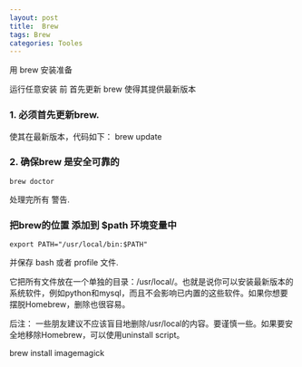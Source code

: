 ```yaml
---
layout: post
title:  Brew
tags: Brew
categories: Tooles
---
```



用 brew 安装准备

运行任意安装 前 首先更新 brew 使得其提供最新版本



### 1.	必须首先更新brew.
使其在最新版本，代码如下：
	brew update


### 2. 确保brew 是安全可靠的
	brew doctor
处理完所有 警告.

### 把brew的位置 添加到 $path 环境变量中
	export PATH="/usr/local/bin:$PATH"
并保存 bash 或者 profile 文件.
















它把所有文件放在一个单独的目录：/usr/local/。也就是说你可以安装最新版本的系统软件，例如python和mysql，而且不会影响已内置的这些软件。如果你想要摆脱Homebrew，删除也很容易。


后注：
一些朋友建议不应该盲目地删除/usr/local的内容。要谨慎一些。如果要安全地移除Homebrew，可以使用uninstall script。







brew install imagemagick


